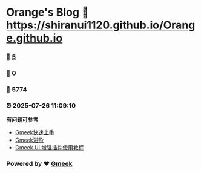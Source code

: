 # Orange's Blog :link: https://shiranui1120.github.io/Orange.github.io 
### :page_facing_up: [5](https://shiranui1120.github.io/Orange.github.io/tag.html) 
### :speech_balloon: 0 
### :hibiscus: 5774 
### :alarm_clock: 2025-07-26 11:09:10 

**有问题可参考**
- [Gmeek快速上手](https://blog.meekdai.com/post/Gmeek-kuai-su-shang-shou.html)
- [Gmeek进阶](https://meekdai.github.io/tag.html#Gmeek)
- [Gmeek UI 增强插件使用教程](https://code.buxiantang.top/post/%F0%9F%8D%8E%20Gmeek%20UI%20-zeng-qiang-cha-jian-shi-yong-jiao-cheng.html)
### Powered by :heart: [Gmeek](https://github.com/Meekdai/Gmeek)
